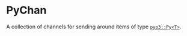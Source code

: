 # PyChan

A collection of channels for sending around items of type [`pyo3::Py<T>`](https://docs.rs/pyo3/0.22.0/pyo3/struct.Py.html).